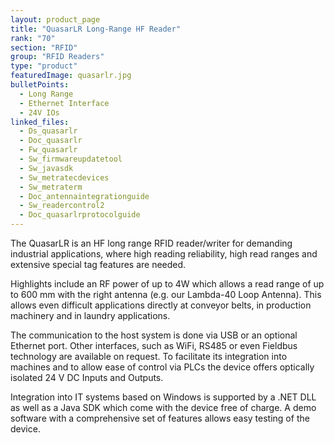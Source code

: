 ```yaml
---
layout: product_page
title: "QuasarLR Long-Range HF Reader"
rank: "70"
section: "RFID"
group: "RFID Readers"
type: "product"
featuredImage: quasarlr.jpg
bulletPoints:
  - Long Range
  - Ethernet Interface
  - 24V IOs
linked_files:
  - Ds_quasarlr
  - Doc_quasarlr
  - Fw_quasarlr
  - Sw_firmwareupdatetool
  - Sw_javasdk
  - Sw_metratecdevices
  - Sw_metraterm
  - Doc_antennaintegrationguide
  - Sw_readercontrol2
  - Doc_quasarlrprotocolguide
---
```

The QuasarLR is an HF long range RFID reader/writer for demanding industrial applications, where high reading reliability, high read ranges and extensive special tag features are needed.

Highlights include an RF power of up to 4W which allows a read range of up to 600 mm with the right antenna (e.g. our Lambda-40 Loop Antenna). This allows even difficult applications directly at conveyor belts, in production machinery and in laundry applications.

The communication to the host system is done via USB or an optional Ethernet port. Other interfaces, such as WiFi, RS485 or even Fieldbus technology are available on request. To facilitate its integration into machines and to allow ease of control via PLCs the device offers optically isolated 24 V DC Inputs and Outputs.

Integration into IT systems based on Windows is supported by a .NET DLL as well as a Java SDK which come with the device free of charge. A demo software with a comprehensive set of features allows easy testing of the device.
